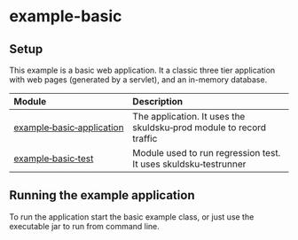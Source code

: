 example-basic
=============

## Setup
This example is a basic web application. It a classic three tier application with web pages (generated by a servlet), and an in-memory database.

|Module                               |Description                                                              |
|:------------------------------------|:------------------------------------------------------------------------|
|[example&#8209;basic&#8209;application](example-basic-application)|The application. It uses the skuldsku&#8209;prod module to record traffic|
|[example&#8209;basic&#8209;test](example-basic-test)|Module used to run regression test. It uses skuldsku&#8209;testrunner    |


## Running the example application

To run the application start the basic example class, or just use the executable jar to run from command line.
